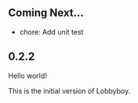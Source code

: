 ## Coming Next...

- chore: Add unit test

## 0.2.2

Hello world!

This is the initial version of Lobbyboy.
